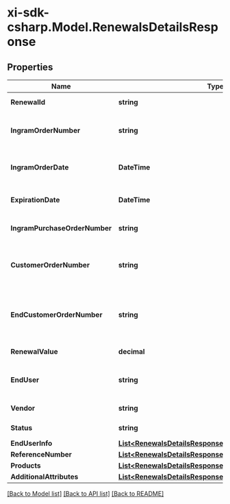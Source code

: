 # xi-sdk-csharp.Model.RenewalsDetailsResponse

## Properties

Name | Type | Description | Notes
------------ | ------------- | ------------- | -------------
**RenewalId** | **string** | Unique Ingram renewal ID. | [optional] 
**IngramOrderNumber** | **string** | The IngramMicro sales order number. | [optional] 
**IngramOrderDate** | **DateTime** | The IngramMicro sales order date. | [optional] 
**ExpirationDate** | **DateTime** | Renewal expiration date. | [optional] 
**IngramPurchaseOrderNumber** | **string** | Ingram purchase order number. | [optional] 
**CustomerOrderNumber** | **string** | The reseller&#39;s order number for reference in their system. | [optional] 
**EndCustomerOrderNumber** | **string** | The end customer&#39;s order number for reference in their system. | [optional] 
**RenewalValue** | **decimal** | The value of the renewal. | [optional] 
**EndUser** | **string** | The company name for the end user/customer. | [optional] 
**Vendor** | **string** | The name of the vendor. | [optional] 
**Status** | **string** | The status of the renewal. | [optional] 
**EndUserInfo** | [**List&lt;RenewalsDetailsResponseEndUserInfoInner&gt;**](RenewalsDetailsResponseEndUserInfoInner.md) |  | [optional] 
**ReferenceNumber** | [**List&lt;RenewalsDetailsResponseReferenceNumberInner&gt;**](RenewalsDetailsResponseReferenceNumberInner.md) |  | [optional] 
**Products** | [**List&lt;RenewalsDetailsResponseProductsInner&gt;**](RenewalsDetailsResponseProductsInner.md) |  | [optional] 
**AdditionalAttributes** | [**List&lt;RenewalsDetailsResponseAdditionalAttributesInner&gt;**](RenewalsDetailsResponseAdditionalAttributesInner.md) |  | [optional] 

[[Back to Model list]](../README.md#documentation-for-models) [[Back to API list]](../README.md#documentation-for-api-endpoints) [[Back to README]](../README.md)

